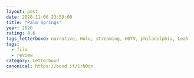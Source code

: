 ```yaml
---
layout: post 
date: 2020-11-06 23:59:00
title: "Palm Springs"
year: 2020
rating: 0.6
tags_letterboxd: narrative, Hulu, streaming, HDTV, philadelphia, Leah
tags:
  - film
  - review
category: Letterboxd
canonical: https://boxd.it/1rN0qn
---
```

